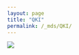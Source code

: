 ```yaml
---
layout: page
title: "QKI"
permalink: /_mds/QKI/
---
```


![](../../algns0/N107_5HSAA087117_aln_report.png?raw=true)